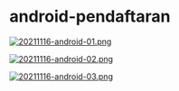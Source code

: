 # android-pendaftaran

[![20211116-android-01.png](https://i.postimg.cc/DytB6PNy/20211116-android-01.png)](https://postimg.cc/Ln3t6LRr)

[![20211116-android-02.png](https://i.postimg.cc/bYV6DhHn/20211116-android-02.png)](https://postimg.cc/fkX7p1PW)

[![20211116-android-03.png](https://i.postimg.cc/GhBXv5q5/20211116-android-03.png)](https://postimg.cc/XpbKbQMf)
